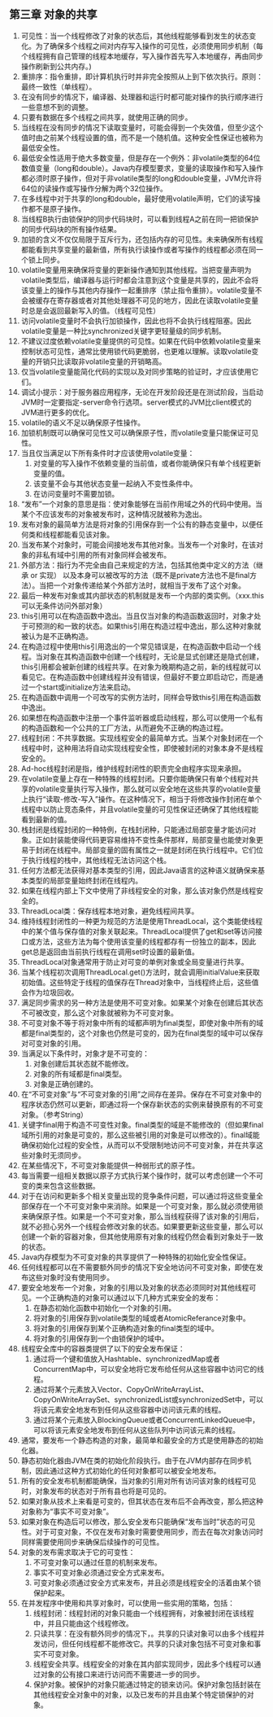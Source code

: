 ## 第三章 对象的共享

1. 可见性：当一个线程修改了对象的状态后，其他线程能够看到发生的状态变化。为了确保多个线程之间对内存写入操作的可见性，必须使用同步机制（每个线程拥有自己管理的线程本地缓存，写入操作首先写入本地缓存，再由同步操作刷新到公共内存。)
2. 重排序：指令重排，即计算机执行时并非完全按照从上到下依次执行。原则：最终一致性（单线程）。
3. 在没有同步的情况下，编译器、处理器和运行时都可能对操作的执行顺序进行一些意想不到的调整。
4. 只要有数据在多个线程之间共享，就使用正确的同步。
5. 当线程在没有同步的情况下读取变量时，可能会得到一个失效值，但至少这个值时由之前某个线程设置的值，而不是一个随机值。这种安全性保证也被称为最低安全性。
6. 最低安全性适用于绝大多数变量，但是存在一个例外：非volatile类型的64位数值变量（long和double）。Java内存模型要求，变量的读取操作和写入操作都必须时原子操作，但对于非volatile类型的long和double变量，JVM允许将64位的读操作或写操作分解为两个32位操作。
7. 在多线程中对于共享的long和double，最好使用volatile声明，它们的读写操作都不是原子操作。
8. 当线程B执行由锁保护的同步代码块时，可以看到线程A之前在同一把锁保护的同步代码块的所有操作结果。
9. 加锁的含义不仅仅局限于互斥行为，还包括内存的可见性。未来确保所有线程都能看到共享变量的最新值，所有执行读操作或者写操作的线程都必须在同一个锁上同步。
10. volatile变量用来确保将变量的更新操作通知到其他线程。当把变量声明为volatile类型后，编译器与运行时都会注意到这个变量是共享的，因此不会将该变量上的操作与其他内存操作一起重排序（禁止指令重排）。volatile变量不会被缓存在寄存器或者对其他处理器不可见的地方，因此在读取volatile变量时总是会返回最新写入的值。（线程可见性）
11. 访问volatile变量时不会执行加锁操作，因此也将不会执行线程阻塞。因此volatile变量是一种比synchronized关键字更轻量级的同步机制。
12. 不建议过度依赖volatile变量提供的可见性。如果在代码中依赖volatile变量来控制状态可见性，通常比使用锁代码更脆弱，也更难以理解。读取volatile变量的开销只比读取非volatile变量的开销略高。
13. 仅当volatile变量能简化代码的实现以及对同步策略的验证时，才应该使用它们。
14. 调试小提示：对于服务器应用程序，无论在开发阶段还是在测试阶段，当启动JVM时一定要指定-server命令行选项。server模式的JVM比client模式的JVM进行更多的优化。
15. volatile的语义不足以确保原子性操作。
16. 加锁机制既可以确保可见性又可以确保原子性，而volatile变量只能保证可见性。
17. 当且仅当满足以下所有条件时才应该使用volatile变量：
    1. 对变量的写入操作不依赖变量的当前值，或者你能确保只有单个线程更新变量的值。
    2. 该变量不会与其他状态变量一起纳入不变性条件中。
    3. 在访问变量时不需要加锁。
18. “发布”一个对象的意思是指：使对象能够在当前作用域之外的代码中使用。当某个不应该发布的对象被发布时，这种情况就被称为逸出。
19. 发布对象的最简单方法是将对象的引用保存到一个公有的静态变量中，以便任何类和线程都能看见该对象。
20. 当发布某个对象时，可能会间接地发布其他对象。当发布一个对象时，在该对象的非私有域中引用的所有对象同样会被发布。
21. 外部方法：指行为不完全由自己来规定的方法，包括其他类中定义的方法（继承 or 实现） 以及本身可以被改写的方法（既不是private方法也不是final方法）。当把一个对象传递给某个外部方法时，就相当于发布了这个对象。
22. 最后一种发布对象或其内部状态的机制就是发布一个内部的类实例。（xxx.this可以无条件访问外部对象）
23. this引用可以在构造函数中逸出。当且仅当对象的构造函数返回时，对象才处于可预测的和一致的状态。如果this引用在构造过程中逸出，那么这种对象就被认为是不正确构造。
24. 在构造过程中使用this引用逸出的一个常见错误是，在构造函数中启动一个线程。当对象在其构造函数中创建一个线程时，无论是显式创建还是隐式创建，this引用都会被新创建的线程共享。在对象为晚期构造之前，新的线程就可以看见它。在构造函数中创建线程并没有错误，但最好不要立即启动它，而是通过一个start或initialize方法来启动。
25. 在构造函数中调用一个可改写的实例方法时，同样会导致this引用在构造函数中逸出。
26. 如果想在构造函数中注册一个事件监听器或启动线程，那么可以使用一个私有的构造函数和一个公共的工厂方法，从而避免不正确的构造过程。
27. 线程封闭：不共享数据。实现线程安全的最简单方式。当某个对象封闭在一个线程中时，这种用法将自动实现线程安全性，即使被封闭的对象本身不是线程安全的。
28. Ad-hoc线程封闭是指，维护线程封闭性的职责完全由程序实现来承担。
29. 在volatile变量上存在一种特殊的线程封闭。只要你能确保只有单个线程对共享的volatile变量执行写入操作，那么就可以安全地在这些共享的volatile变量上执行“读取-修改-写入”操作。在这种情况下，相当于将修改操作封闭在单个线程中以防止竞态条件，并且volatile变量的可见性保证还确保了其他线程能看到最新的值。
30. 栈封闭是线程封闭的一种特例，在栈封闭种，只能通过局部变量才能访问对象。正如封装能使得代码更容易维持不变性条件那样，局部变量也能使对象更易于封闭在线程中。局部变量的固有属性之一就是封闭在执行线程中。它们位于执行线程的栈中，其他线程无法访问这个栈。
31. 任何方法都无法获得对基本类型的引用，因此Java语言的这种语义就确保来基本类型的局部变量始终封闭在线程内。
32. 如果在线程内部上下文中使用了非线程安全的对象，那么该对象仍然是线程安全的。
33. ThreadLocal类：保存线程本地对象，避免线程间共享。
34. 维持线程封闭性的一种更为规范的方法是使用ThreadLocal，这个类能使线程中的某个值与保存值的对象关联起来。ThreadLocal提供了get和set等访问接口或方法，这些方法为每个使用该变量的线程都存有一份独立的副本，因此get总是返回由当前执行线程在调用set时设置的最新值。
35. ThreadLocal对象通常用于防止对可变的单例对象或全局变量进行共享。
36. 当某个线程初次调用ThreadLocal.get()方法时，就会调用initialValue来获取初始值。这些特定于线程的值保存在Thread对象中，当线程终止后，这些值会作为垃圾回收。
37. 满足同步需求的另一种方法是使用不可变对象。如果某个对象在创建后其状态不可被改变，那么这个对象就被称为不可变对象。
38. 不可变对象不等于将对象中所有的域都声明为final类型，即使对象中所有的域都是final类型的，这个对象也仍然是可变的，因为在final类型的域中可以保存对可变对象的引用。
39. 当满足以下条件时，对象才是不可变的：
    1. 对象创建后其状态就不能修改。
    2. 对象的所有域都是final类型。
    3. 对象是正确创建的。
40. 在“不可变对象”与“不可变对象的引用”之间存在差异。保存在不可变对象中的程序状态仍然可以更新，即通过将一个保存新状态的实例来替换原有的不可变对象。（参考String）
41. 关键字final用于构造不可变性对象。final类型的域是不能修改的（但如果final域所引用的对象是可变的，那么这些被引用的对象是可以修改的）。final域能确保初始化过程的安全性，从而可以不受限制地访问不可变对象，并在共享这些对象时无须同步。
42. 在某些情况下，不可变对象能提供一种弱形式的原子性。
43. 每当需要一组相关数据以原子方式执行某个操作时，就可以考虑创建一个不可变的类来包含这些数据。
44. 对于在访问和更新多个相关变量出现的竞争条件问题，可以通过将这些变量全部保存在一个不可变对象中来消除。如果是一个可变对象，那么就必须使用锁来确保原子性。如果是一个不可变对象，那么当线程获得了该对象的引用后，就不必担心另外一个线程会修改对象的状态。如果要更新这些变量，那么可以创建一个新的容器对象，但其他使用原有对象的线程仍然会看到对象处于一致的状态。
45. Java内存模型为不可变对象的共享提供了一种特殊的初始化安全性保证。
46. 任何线程都可以在不需要额外同步的情况下安全地访问不可变对象，即使在发布这些对象时没有使用同步。
47. 要安全地发布一个对象，对象的引用以及对象的状态必须同时对其他线程可见。一个正确构造的对象可以通过以下几种方式来安全的发布：
    1. 在静态初始化函数中初始化一个对象的引用。
    2. 将对象的引用保存到volatile类型的域或者AtomicReferance对象中。
    3. 将对象的引用保存到某个正确构造对象的final类型的域中。
    4. 将对象的引用保存到一个由锁保护的域中。
48. 线程安全库中的容器类提供了以下的安全发布保证：
    1. 通过将一个键和值放入Hashtable、synchronizedMap或者ConcurrentMap中，可以安全地将它发布给任何从这些容器中访问它的线程。
    2. 通过将某个元素放入Vector、CopyOnWriteArrayList、CopyOnWriteArraySet、synchronizedList或synchronizedSet中，可以将该元素安全地发布到任何从这些容器中访问该元素的线程。
    3. 通过将某个元素放入BlockingQueue或者ConcurrentLinkedQueue中，可以将该元素安全地发布到任何从这些队列中访问该元素的线程。
49. 通常，要发布一个静态构造的对象，最简单和最安全的方式是使用静态的初始化器。
50. 静态初始化器由JVM在类的初始化阶段执行。由于在JVM内部存在同步机制，因此通过这种方式初始化的任何对象都可以被安全地发布。
51. 所有的安全发布机制都能确保，当对象的引用对所有访问该对象的线程可见时，对象发布的状态对于所有县也将是可见的。
52. 如果对象从技术上来看是可变的，但其状态在发布后不会再改变，那么把这种对象称为“事实不可变对象”。
53. 如果对象在构造后可以修改，那么安全发布只能确保“发布当时”状态的可见性。对于可变对象，不仅在发布对象时需要使用同步，而去在每次对象访问时同样需要使用同步来确保后续操作的可见性。
54. 对象的发布需求取决于它的可变性：
    1. 不可变对象可以通过任意的机制来发布。
    2. 事实不可变对象必须通过安全方式来发布。
    3. 可变对象必须通过安全方式来发布，并且必须是线程安全的活着由某个锁保护起来。
55. 在并发程序中使用和共享对象时，可以使用一些实用的策略，包括：
    1. 线程封闭：线程封闭的对象只能由一个线程拥有，对象被封闭在该线程中，并且只能由这个线程修改。
    2. 只读共享：在没有额外同步的情况下，。共享的只读对象可以由多个线程并发访问，但任何线程都不能修改它。共享的只读对象包括不可变对象和事实不可变对象。
    3. 线程安全共享。线程安全的对象在其内部实现同步，因此多个线程可以通过对象的公有接口来进行访问而不需要进一步的同步。
    4. 保护对象。被保护的对象只能通过特定的锁来访问。保护对象包括封装在其他线程安全对象中的对象，以及已发布的并且由某个特定锁保护的对象。
